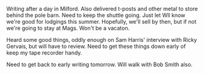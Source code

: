 Writing after a day in Milford. Also delivered t-posts and other metal to store behind the pole barn. Need to keep the shuttle going.
Just let Wll know we're good for lodgings this summer. Hopefully, we'll sell by then, but if not we're going to stay at Mags. Won't be a vacaton.

Heard some good things, oddly enough on Sam Harris' interview with Ricky Gervais, but will have to review. Need to get these things down early of keep my tape recorder handy.

Need to get back to early writing tomorrow. Will walk with Bob Smith also. 


